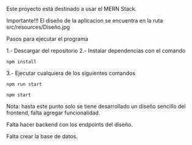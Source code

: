 Este proyecto está destinado a usar el MERN Stack.

Importante!!!
El diseño de la aplicacion se encuentra en la ruta src/resources/Diseño.jpg

Pasos para ejecutar el programa

1.- Descargar del repositorio
2.- Instalar dependencias con el comando 
    
    npm install

3.- Ejecutar cualquiera de los siguientes comandos

    npm run start 

    npm start

Nota: hasta este punto solo se tiene desarrollado un diseño sencillo del frontend, falta agregar funcionalidad.

Falta hacer backend con los endpoints del diseño.

Falta crear la base de datos.